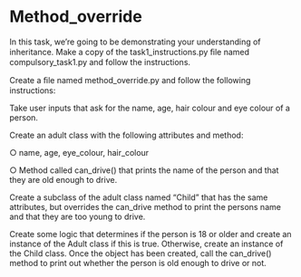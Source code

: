 # Method_override

In this task, we’re going to be demonstrating your understanding of inheritance.
Make a copy of the task1_instructions.py ﬁle named compulsory_task1.py and
follow the instructions.

Create a ﬁle named method_override.py and follow the following instructions:

Take user inputs that ask for the name, age, hair colour and eye colour of a
person.

Create an adult class  with the following attributes and method:

○ name, age, eye_colour, hair_colour

○ Method called can_drive() that prints the name of the person and
that they are old enough to drive.

Create a subclass of the adult class named “Child” that has the same
attributes, but overrides the can_drive method to print the persons name
and that they are too young to drive.

Create some logic that determines if the person is 18 or older and create an
instance of the Adult class if this is true. Otherwise, create an instance of the
Child class. Once the object has been created, call the can_drive() method to
print out whether the person is old enough to drive or not.
